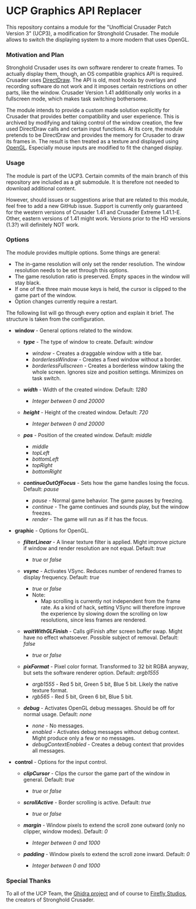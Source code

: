 # UCP Graphics API Replacer

This repository contains a module for the "Unofficial Crusader Patch Version 3" (UCP3), a modification for Stronghold Crusader.
The module allows to switch the displaying system to a more modern that uses OpenGL.

### Motivation and Plan

Stronghold Crusader uses its own software renderer to create frames.
To actually display them, though, an OS compatible graphics API is required.
Crusader uses [DirectDraw](https://en.wikipedia.org/wiki/DirectDraw).
The API is old, most hooks by overlays and recording software do not work and it imposes certain restrictions on other parts, like the window.
Crusader Version 1.41 additionally only works in a fullscreen mode, which makes task switching bothersome.

The module intends to provide a custom made solution explicitly for Crusader that provides better compatibility and user experience.
This is archived by modifying and taking control of the window creation, the few used DirectDraw calls and certain input functions.
At its core, the module pretends to be DirectDraw and provides the memory for Crusader to draw its frames in.
The result is then treated as a texture and displayed using [OpenGL](https://www.opengl.org/).
Especially mouse inputs are modified to fit the changed display.

### Usage

The module is part of the UCP3. Certain commits of the main branch of this repository are included as a git submodule.
It is therefore not needed to download additional content.

However, should issues or suggestions arise that are related to this module, feel free to add a new GitHub issue.
Support is currently only guaranteed for the western versions of Crusader 1.41 and Crusader Extreme 1.41.1-E.
Other, eastern versions of 1.41 might work. Versions prior to the HD versions (1.3?) will definitely NOT work.

### Options

The module provides multiple options. Some things are general:
* The in-game resolution will only set the render resolution. The window resolution needs to be set through this options.
* The game resolution ratio is preserved. Empty spaces in the window will stay black.
* If one of the three main mouse keys is held, the cursor is clipped to the game part of the window.
* Option changes currently require a restart.

The following list will go through every option and explain it brief. The structure is taken from the configuration.

* **window** - General options related to the window.

  * ***type*** - The type of window to create. Default: *window*
    * *window* - Creates a draggable window with a title bar.
    * *borderlessWindow* - Creates a fixed window without a border.
    * *borderlessFullscreen* - Creates a borderless window taking the whole screen. Ignores size and position settings. Minimizes on task switch.

  * ***width*** - Width of the created window. Default: *1280*
    * *Integer between 0 and 20000*

  * ***height*** - Height of the created window. Default: *720*
    * *Integer between 0 and 20000*

  * ***pos*** - Position of the created window. Default: *middle*
    * *middle*
    * *topLeft*
    * *bottomLeft*
    * *topRight*
    * *bottomRight*

  * ***continueOutOfFocus*** - Sets how the game handles losing the focus. Default: *pause*
    * *pause* - Normal game behavior. The game pauses by freezing.
    * *continue* - The game continues and sounds play, but the window freezes.
    * *render* - The game will run as if it has the focus.


* **graphic** - Options for OpenGL.

  * ***filterLinear*** - A linear texture filter is applied. Might improve picture if window and render resolution are not equal. Default: *true*
    * *true* or *false*

  * ***vsync*** - Activates VSync. Reduces number of rendered frames to display frequency. Default: *true*
    * *true* or *false*
    * Note:
      * Map scrolling is currently not independent from the frame rate.
        As a kind of hack, setting VSync will therefore improve the experience by slowing down the scrolling on low resolutions,
        since less frames are rendered.

  * ***waitWithGLFinish*** - Calls glFinish after screen buffer swap. Might have no effect whatsoever. Possible subject of removal. Default: *false*
    * *true* or *false*

  * ***pixFormat*** - Pixel color format. Transformed to 32 bit RGBA anyway, but sets the software renderer option. Default: *argb1555*
    * *argb1555* - Red 5 bit, Green 5 bit, Blue 5 bit. Likely the native texture format.
    * *rgb565* - Red 5 bit, Green 6 bit, Blue 5 bit.

  * ***debug*** - Activates OpenGL debug messages. Should be off for normal usage. Default: *none*
    * *none* - No messages.
    * *enabled* - Activates debug messages without debug context. Might produce only a few or no messages.
    * *debugContextEnabled* - Creates a debug context that provides all messages.


* **control** - Options for the input control.

  * ***clipCursor*** - Clips the cursor the game part of the window in general. Default: *true*
    * *true* or *false*

  * ***scrollActive*** - Border scrolling is active. Default: *true*
    * *true* or *false*

  * ***margin*** - Window pixels to extend the scroll zone outward (only no clipper, window modes). Default: *0*
    * *Integer between 0 and 1000*

  * ***padding*** - Window pixels to extend the scroll zone inward. Default: *0*
    * *Integer between 0 and 1000*

### Special Thanks

To all of the UCP Team, the [Ghidra project](https://github.com/NationalSecurityAgency/ghidra) and
of course to [Firefly Studios](https://fireflyworlds.com/), the creators of Stronghold Crusader.